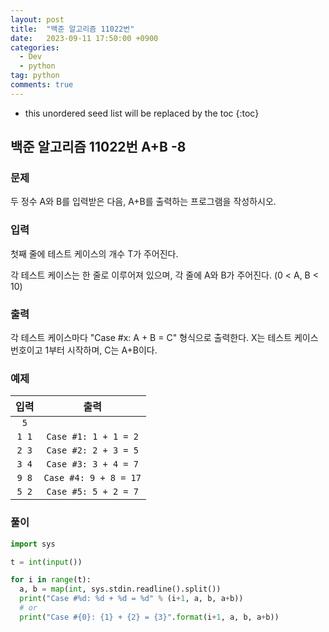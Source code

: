 ```yaml
---
layout: post
title:  "백준 알고리즘 11022번"
date:   2023-09-11 17:50:00 +0900
categories: 
  - Dev
  - python
tag: python
comments: true
---
```


* this unordered seed list will be replaced by the toc
{:toc}

## 백준 알고리즘 11022번 A+B -8

### 문제

두 정수 A와 B를 입력받은 다음, A+B를 출력하는 프로그램을 작성하시오.

### 입력

첫째 줄에 테스트 케이스의 개수 T가 주어진다.  

각 테스트 케이스는 한 줄로 이루어져 있으며, 각 줄에 A와 B가 주어진다. (0 < A, B < 10)

### 출력

각 테스트 케이스마다 "Case #x: A + B = C" 형식으로 출력한다. X는 테스트 케이스 번호이고 1부터 시작하며, C는 A+B이다.

### 예제

| 입력 | 출력 |
| :--: | :--: |
| `5` |  |
| `1 1` | `Case #1: 1 + 1 = 2` |
| `2 3` | `Case #2: 2 + 3 = 5` |
| `3 4` | `Case #3: 3 + 4 = 7` |
| `9 8` | `Case #4: 9 + 8 = 17` |
| `5 2` | `Case #5: 5 + 2 = 7` |

### 풀이

```py
import sys

t = int(input())

for i in range(t):
  a, b = map(int, sys.stdin.readline().split())
  print("Case #%d: %d + %d = %d" % (i+1, a, b, a+b))
  # or
  print("Case #{0}: {1} + {2} = {3}".format(i+1, a, b, a+b))
```